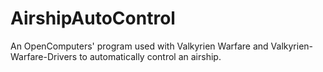 # AirshipAutoControl
An OpenComputers' program used with Valkyrien Warfare and Valkyrien-Warfare-Drivers to automatically control an airship.
